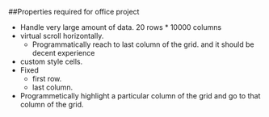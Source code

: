 ##Properties required for office project

* Handle very large amount of data. 20 rows * 10000 columns
* virtual scroll horizontally.
  * Programmatically reach to last column of the grid. and it should be decent experience
* custom style cells.
* Fixed
  * first row.
  * last column.
* Programmetically highlight a particular column of the grid and go to that column of the grid.

